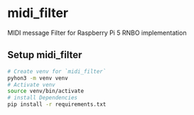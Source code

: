# midi_filter
MIDI message Filter for Raspberry Pi 5 RNBO implementation

## Setup midi_filter

```sh
# Create venv for `midi_filter`
pyhon3 -m venv venv
# Activate venv
source venv/bin/activate
# install Dependencies
pip install -r requirements.txt
```


